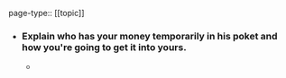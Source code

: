 page-type:: [[topic]]
- ### Explain who has your money temporarily in his poket and how you're going to get it into yours.
  - 


